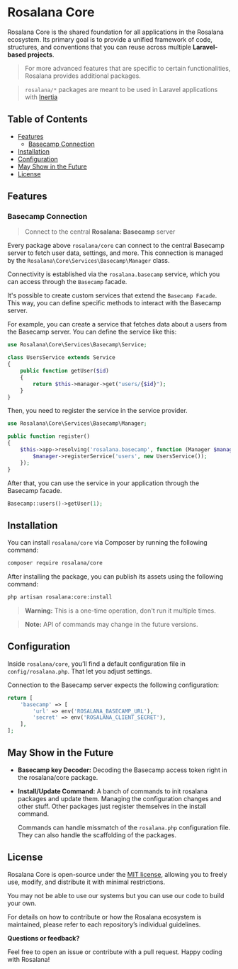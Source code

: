 # Rosalana Core

Rosalana Core is the shared foundation for all applications in the Rosalana ecosystem. Its primary goal is to provide a unified framework of code, structures, and conventions that you can reuse across multiple **Laravel-based projects**.

> For more advanced features that are specific to certain functionalities, Rosalana provides additional packages.

>`rosalana/*` packages are meant to be used in Laravel applications with [Inertia](https://inertiajs.com/)

## Table of Contents

- [Features](#features)
    - [Basecamp Connection](#basecamp-connection)
- [Installation](#installation)
- [Configuration](#configuration)
- [May Show in the Future](#may-show-in-the-future)
- [License](#license)


## Features

### Basecamp Connection

> Connect to the central **Rosalana: Basecamp** server

Every package above `rosalana/core` can connect to the central Basecamp server to fetch user data, settings, and more. This connection is managed by the `Rosalana\Core\Services\Basecamp\Manager` class.

Connectivity is established via the `rosalana.basecamp` service, which you can access through the `Basecamp` facade.

It's possible to create custom services that extend the `Basecamp Facade`. This way, you can define specific methods to interact with the Basecamp server.

For example, you can create a service that fetches data about a users from the Basecamp server. You can define the service like this:

```php
use Rosalana\Core\Services\Basecamp\Service;

class UsersService extends Service
{
    public function getUser($id)
    {
        return $this->manager->get("users/{$id}");
    }
}
```

Then, you need to register the service in the service provider.

```php
use Rosalana\Core\Services\Basecamp\Manager;

public function register()
{
    $this->app->resolving('rosalana.basecamp', function (Manager $manager) {
        $manager->registerService('users', new UsersService());
    });
}
```

After that, you can use the service in your application through the Basecamp facade.

```php
Basecamp::users()->getUser(1);
```

## Installation

You can install `rosalana/core` via Composer by running the following command:

```bash
composer require rosalana/core
```

After installing the package, you can publish its assets using the following command:

```bash
php artisan rosalana:core:install
```

> **Warning:** This is a one-time operation, don't run it multiple times.

> **Note:** API of commands may change in the future versions.

## Configuration

Inside `rosalana/core`, you’ll find a default configuration file in `config/rosalana.php`. That let you adjust settings.

Connection to the Basecamp server expects the following configuration:

```php
return [
    'basecamp' => [
        'url' => env('ROSALANA_BASECAMP_URL'),
        'secret' => env('ROSALANA_CLIENT_SECRET'),
    ],
];
```

## May Show in the Future
- **Basecamp key Decoder:** Decoding the Basecamp access token right in the rosalana/core package.
- **Install/Update Command:** A banch of commands to init rosalana packages and update them. Managing the configuration changes and other stuff. Other packages just register themselves in the install command.

    Commands can handle missmatch of the `rosalana.php` configuration file. They can also handle the scaffolding of the packages.

## License

Rosalana Core is open-source under the [MIT license](/LICENCE), allowing you to freely use, modify, and distribute it with minimal restrictions.

You may not be able to use our systems but you can use our code to build your own.

For details on how to contribute or how the Rosalana ecosystem is maintained, please refer to each repository’s individual guidelines.

**Questions or feedback?**

Feel free to open an issue or contribute with a pull request. Happy coding with Rosalana!